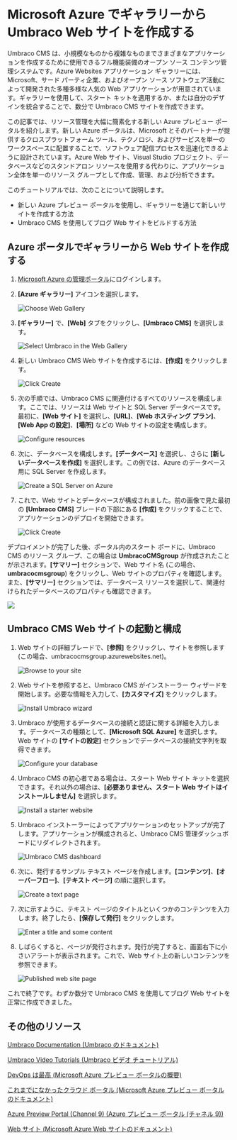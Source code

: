 <properties title="Create an Umbraco website from the gallery in Microsoft Azure" pageTitle="Create an Umbraco website from the gallery in Microsoft Azure" description="required" metaKeywords="Azure, gallery, Umbraco, web site, website" services="web-sites" solutions="web" documentationCenter="" authors="timamm" manager="paulettm" editor="mollybos" videoId="" scriptId="" />

<tags ms.service="web-sites" ms.workload="web" ms.tgt_pltfrm="ibiza" ms.devlang="na" ms.topic="article" ms.date="01/01/1900" ms.author="timamm" />

# Microsoft Azure でギャラリーから Umbraco Web サイトを作成する

Umbraco CMS は、小規模なものから複雑なものまでさまざまなアプリケーションを作成するために使用できるフル機能装備のオープン ソース コンテンツ管理システムです。Azure Websites アプリケーション ギャラリーには、Microsoft、サード パーティ企業、およびオープン ソース ソフトウェア活動によって開発された多種多様な人気の Web アプリケーションが用意されています。ギャラリーを使用して、スタート キットを適用するか、または自分のデザインを統合することで、数分で Umbraco CMS サイトを作成できます。

この記事では、リソース管理を大幅に簡素化する新しい Azure プレビュー ポータルを紹介します。新しい Azure ポータルは、Microsoft とそのパートナーが提供するクロスプラットフォーム ツール、テクノロジ、およびサービスを単一のワークスペースに配置することで、ソフトウェア配信プロセスを迅速化できるように設計されています。Azure Web サイト、Visual Studio プロジェクト、データベースなどのスタンドアロン リソースを使用する代わりに、アプリケーション全体を単一のリソース グループとして作成、管理、および分析できます。

このチュートリアルでは、次のことについて説明します。

-   新しい Azure プレビュー ポータルを使用し、ギャラリーを通じて新しいサイトを作成する方法
-   Umbraco CMS を使用してブログ Web サイトをビルドする方法

## Azure ポータルでギャラリーから Web サイトを作成する

1.  [Microsoft Azure の管理ポータル][Microsoft Azure の管理ポータル]にログインします。

2.  **[Azure ギャラリー]** アイコンを選択します。

    ![Choose Web Gallery][Choose Web Gallery]

3.  **[ギャラリー]** で、**[Web]** タブをクリックし、**[Umbraco CMS]** を選択します。

    ![Select Umbraco in the Web Gallery][Select Umbraco in the Web Gallery]

4.  新しい Umbraco CMS Web サイトを作成するには、**[作成]** をクリックします。

    ![Click Create][Click Create]

5.  次の手順では、Umbraco CMS に関連付けるすべてのリソースを構成します。ここでは、リソースは Web サイトと SQL Server データベースです。最初に、**[Web サイト]** を選択し、**[URL]**、**[Web ホスティング プラン]**、**[Web App の設定]**、**[場所]** などの Web サイトの設定を構成します。

    ![Configure resources][Configure resources]

6.  次に、データベースを構成します。**[データベース]** を選択し、さらに **[新しいデータベースを作成]** を選択します。この例では、Azure のデータベース用に SQL Server を作成します。

    ![Create a SQL Server on Azure][Create a SQL Server on Azure]

7.  これで、Web サイトとデータベースが構成されました。前の画像で見た最初の **[Umbraco CMS]** ブレードの下部にある **[作成]** をクリックすることで、アプリケーションのデプロイを開始できます。

    ![Click Create][1]

デプロイメントが完了した後、ポータル内のスタート ボードに、Umbraco CMS のリソース グループ、この場合は **UmbracoCMSgroup** が作成されたことが示されます。**[サマリー]** セクションで、Web サイト名 (この場合、**umbracocmsgroup**) をクリックし、Web サイトのプロパティを確認します。また、**[サマリー]** セクションでは、データベース リソースを選択して、関連付けられたデータベースのプロパティも確認できます。

![][0]

## Umbraco CMS Web サイトの起動と構成

1.  Web サイトの詳細ブレードで、**[参照]** をクリックし、サイトを参照します (この場合、umbracocmsgroup.azurewebsites.net)。

    ![Browse to your site][Browse to your site]

2.  Web サイトを参照すると、Umbraco CMS がインストーラー ウィザードを開始します。必要な情報を入力して、**[カスタマイズ]** をクリックします。

    ![Install Umbraco wizard][Install Umbraco wizard]

3.  Umbraco が使用するデータベースの接続と認証に関する詳細を入力します。データベースの種類として、**[Microsoft SQL Azure]** を選択します。Web サイトの **[サイトの設定]** セクションでデータベースの接続文字列を取得できます。

    ![Configure your database][Configure your database]

4.  Umbraco CMS の初心者である場合は、スタート Web サイト キットを選択できます。それ以外の場合は、**[必要ありません、スタート Web サイトはインストールしません]** を選択します。

    ![Install a starter website][Install a starter website]

5.  Umbraco インストーラーによってアプリケーションのセットアップが完了します。アプリケーションが構成されると、Umbraco CMS 管理ダッシュボードにリダイレクトされます。

    ![Umbraco CMS dashboard][Umbraco CMS dashboard]

6.  次に、発行するサンプル テキスト ページを作成します。**[コンテンツ]**、**[オーバーフロー]**、**[テキスト ページ]** の順に選択します。

    ![Create a text page][Create a text page]

7.  次に示すように、テキスト ページのタイトルといくつかのコンテンツを入力します。終了したら、**[保存して発行]** をクリックします。

    ![Enter a title and some content][Enter a title and some content]

8.  しばらくすると、ページが発行されます。発行が完了すると、画面右下に小さいアラートが表示されます。これで、Web サイト上の新しいコンテンツを参照できます。

    ![Published web site page][Published web site page]

これで終了です。わずか数分で Umbraco CMS を使用してブログ Web サイトを正常に作成できました。

## その他のリソース

[Umbraco Documentation (Umbraco のドキュメント)][Umbraco Documentation (Umbraco のドキュメント)]

[Umbraco Video Tutorials (Umbraco ビデオ チュートリアル)][Umbraco Video Tutorials (Umbraco ビデオ チュートリアル)]

[DevOps は最高 (Microsoft Azure プレビュー ポータルの概要)][DevOps は最高 (Microsoft Azure プレビュー ポータルの概要)]

[これまでになかったクラウド ポータル (Microsoft Azure プレビュー ポータルのドキュメント)][これまでになかったクラウド ポータル (Microsoft Azure プレビュー ポータルのドキュメント)]

[Azure Preview Portal (Channel 9) (Azure プレビュー ポータル (チャネル 9))][Azure Preview Portal (Channel 9) (Azure プレビュー ポータル (チャネル 9))]

[Web サイト (Microsoft Azure Web サイトのドキュメント)][Web サイト (Microsoft Azure Web サイトのドキュメント)]

<!-- IMAGES -->

  [Microsoft Azure の管理ポータル]: https://portal.azure.com/
  [Choose Web Gallery]: ./media/web-sites-gallery-umbraco/01Startboard.PNG
  [Select Umbraco in the Web Gallery]: ./media/web-sites-gallery-umbraco/02WebGallery.PNG
  [Click Create]: ./media/web-sites-gallery-umbraco/03UmbracoCMS.PNG
  [Configure resources]: ./media/web-sites-gallery-umbraco/04AppSettings.PNG
  [Create a SQL Server on Azure]: ./media/web-sites-gallery-umbraco/05NewServer.PNG
  [1]: ./media/web-sites-gallery-umbraco/06UmbracoCMSGroup.PNG
  [0]: ./media/web-sites-gallery-umbraco/07UmbracoCMSGroupBlade.PNG
  [Browse to your site]: ./media/web-sites-gallery-umbraco/08UmbracoCMSGroupRunning.PNG
  [Install Umbraco wizard]: ./media/web-sites-gallery-umbraco/09InstallUmbraco7.png
  [Configure your database]: ./media/web-sites-gallery-umbraco/10ConfigureYourDatabase.png
  [Install a starter website]: ./media/web-sites-gallery-umbraco/11InstallAStarterWebsite.png
  [Umbraco CMS dashboard]: ./media/web-sites-gallery-umbraco/14FriendlyCMS.PNG
  [Create a text page]: ./media/web-sites-gallery-umbraco/15CreateItemUnderOverflow.PNG
  [Enter a title and some content]: ./media/web-sites-gallery-umbraco/16EnterAName.PNG
  [Published web site page]: ./media/web-sites-gallery-umbraco/17MyPage.PNG
  [Umbraco Documentation (Umbraco のドキュメント)]: http://our.umbraco.org/documentation
  [Umbraco Video Tutorials (Umbraco ビデオ チュートリアル)]: https://umbraco.com/help-and-support/video-tutorials.aspx
  [DevOps は最高 (Microsoft Azure プレビュー ポータルの概要)]: http://azure.microsoft.com/ja-jp/overview/preview-portal/
  [これまでになかったクラウド ポータル (Microsoft Azure プレビュー ポータルのドキュメント)]: http://azure.microsoft.com/ja-jp/documentation/preview-portal/
  [Azure Preview Portal (Channel 9) (Azure プレビュー ポータル (チャネル 9))]: http://channel9.msdn.com/Blogs/Windows-Azure/Azure-Preview-portal
  [Web サイト (Microsoft Azure Web サイトのドキュメント)]: http://azure.microsoft.com/ja-jp/documentation/services/web-sites/
